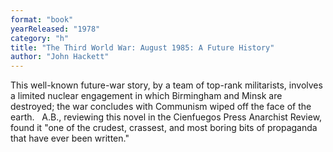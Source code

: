 ```yaml
---
format: "book"
yearReleased: "1978"
category: "h"
title: "The Third World War: August 1985: A Future History"
author: "John Hackett"
---
```

This well-known future-war story, by a team of top-rank  militarists, involves a limited nuclear engagement in which Birmingham and Minsk  are destroyed; the war concludes with Communism wiped off the face of the earth.
 
A.B., reviewing this novel in the Cienfuegos Press  Anarchist Review, found it "one of the crudest, crassest, and most boring  bits of propaganda that have ever been written."
 